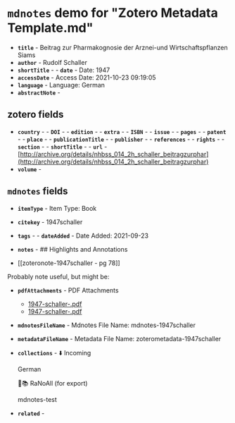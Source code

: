 # `mdnotes` demo for "Zotero Metadata Template.md"

- **`title`** - Beitrag zur Pharmakognosie der Arznei-und Wirtschaftspflanzen Siams
- **`author`** - Rudolf Schaller
- **`shortTitle`** - - **`date`** -  Date: 1947
- **`accessDate`** -  Access Date: 2021-10-23 09:19:05
- **`language`** -  Language: German
- **`abstractNote`** - 
## zotero fields

- **`country`** - - **`DOI`** - - **`edition`** - - **`extra`** - - **`ISBN`** - - **`issue`** - - **`pages`** - - **`patent`** - - **`place`** - - **`publicationTitle`** - - **`publisher`** - - **`references`** - - **`rights`** - - **`section`** - - **`shortTitle`** - - **`url`** - [http://archive.org/details/nhbss_014_2h_schaller_beitragzurphar](http://archive.org/details/nhbss_014_2h_schaller_beitragzurphar)
- **`volume`** - 

## `mdnotes`  fields

- **`itemType`** -  Item Type: Book
- **`citekey`** - 1947schaller
- **`tags`** - - **`dateAdded`** -  Date Added: 2021-09-23
- **`notes`** - ## Highlights and Annotations

- [[zoteronote-1947schaller - pg 78]]

Probably note useful, but might be:

- **`pdfAttachments`** -  PDF Attachments
	- [1947-schaller-.pdf](zotero://open-pdf/library/items/EQRBRRM5)
	- [1947-schaller-.pdf](zotero://open-pdf/library/items/6WVX4CUE)

- **`mdnotesFileName`** -  Mdnotes File Name: mdnotes-1947schaller

- **`metadataFileName`** -  Metadata File Name: zoterometadata-1947schaller

- **`collections`** - ⬇️ Incoming

	German

	🌿📚 RaNoAll (for export)

	mdnotes-test

- **`related`** - 
  